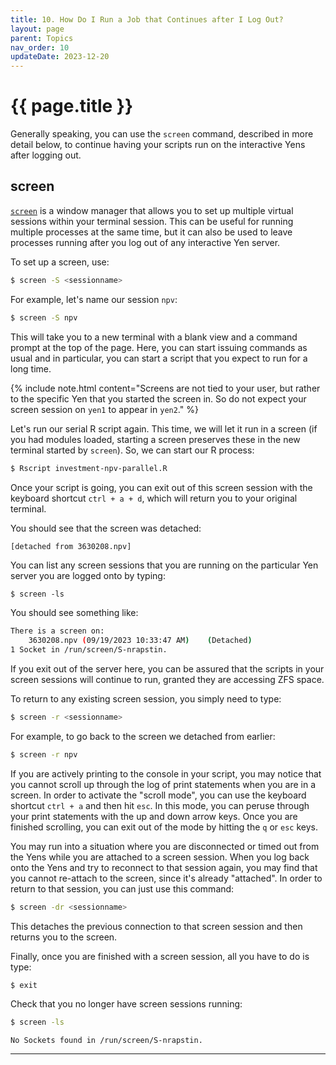 ```yaml
---
title: 10. How Do I Run a Job that Continues after I Log Out?
layout: page 
parent: Topics 
nav_order: 10
updateDate: 2023-12-20
---
```


# {{ page.title }}

Generally speaking, you can use the `screen` command, described in more detail below, to continue having your scripts run on the 
interactive Yens after logging out. 

## screen
<a href="https://www.gnu.org/software/screen/manual/screen.html" target="_blank">`screen`</a> is a window manager that allows you to set up 
multiple virtual sessions within your terminal session. This can be useful for running multiple processes at the same time, 
but it can also be used to leave processes running after you log out of any interactive Yen server.

To set up a screen, use:

```bash
$ screen -S <sessionname>
```

For example, let's name our session `npv`:

```bash
$ screen -S npv
```

This will take you to a new terminal with a blank view and a command prompt at the top of the page. 
Here, you can start issuing commands as usual and in particular, you can start a script that you expect to run for a long time.

{% include note.html content="Screens are not tied to your user, but rather to the specific Yen that you started the screen in. So do not expect your screen session on `yen1` to appear in `yen2`." %}

Let's run our serial R script again. This time, we will let it run in a screen (if you had modules loaded, 
starting a screen preserves these in the new terminal started by `screen`). So, we can start our R process:

```bash
$ Rscript investment-npv-parallel.R 
```

Once your script is going, you can exit out of this screen session with the keyboard shortcut `ctrl + a + d`, which will return you to your original terminal. 

You should see that the screen was detached:

```bash
[detached from 3630208.npv]
```

You can list any screen sessions that you are running on the particular Yen server you are logged onto by typing:
```
$ screen -ls
```

You should see something like:
```bash
There is a screen on:
	3630208.npv	(09/19/2023 10:33:47 AM)	(Detached)
1 Socket in /run/screen/S-nrapstin.
```

If you exit out of the server here, you can be assured that the scripts in your screen sessions will continue to run, granted they are accessing ZFS space.

To return to any existing screen session, you simply need to type:
```bash
$ screen -r <sessionname>
```

For example, to go back to the screen we detached from earlier:

```bash
$ screen -r npv 
```

If you are actively printing to the console in your script, you may notice that you cannot scroll up through the log of print statements when you are in a screen. 
In order to activate the "scroll mode", you can use the keyboard shortcut `ctrl + a` and then hit `esc`. 
In this mode, you can peruse through your print statements with the up and down arrow keys. Once you are finished scrolling, you can exit out of the mode by hitting the `q` or `esc` keys.

You may run into a situation where you are disconnected or timed out from the Yens while you are attached to a screen session. 
When you log back onto the Yens and try to reconnect to that session again, you may find that you cannot re-attach to the screen, since it's already "attached".
 In order to return to that session, you can just use this command:
```bash
$ screen -dr <sessionname>
```

This detaches the previous connection to that screen session and then returns you to the screen.

Finally, once you are finished with a screen session, all you have to do is type:
```
$ exit
```

Check that you no longer have screen sessions running:
```bash
$ screen -ls
```

```bash
No Sockets found in /run/screen/S-nrapstin.
```

---         
